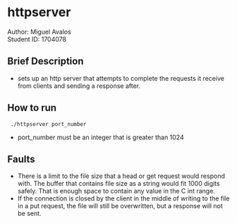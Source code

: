 # httpserver
Author: Miguel Avalos \
Student ID: 1704078

## Brief Description
- sets up an http server that attempts to complete the requests it receive from clients and sending a response after.

## How to run
     ./httpserver port_number
 
 - port_number must be an integer that is greater than 1024
 
## Faults 
- There is a limit to the file size that a head or get request would respond with. The buffer that contains file size as a string would fit 1000 digits safely. That is enough space to contain any value in the C int range. 
- If the connection is closed by the client in the middle of writing to the file in a put request, the file will still be overwritten, but a response will not be sent. 
    

